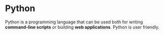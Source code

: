 # Python

Python is a programming language that can be used both for writing **command-line scripts** or building **web applications**.
Python is user friendly.